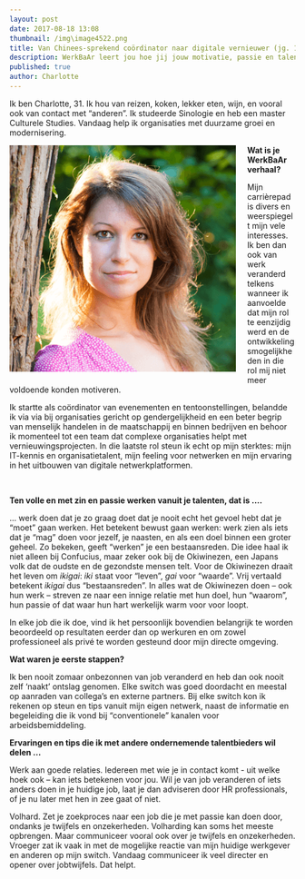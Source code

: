 ```yaml
---
layout: post
date: 2017-08-18 13:08
thumbnail: /img\image4522.png
title: Van Chinees-sprekend coördinator naar digitale vernieuwer (jg. 1, afl. 3)
description: WerkBaAr leert jou hoe jij jouw motivatie, passie en talent onder woorden brengt en hoe je jouw werkdroom verwerkt tot een WerkBaAr verhaal.
published: true
author: Charlotte
---
```


Ik ben Charlotte, 31. Ik hou van reizen, koken, lekker eten, wijn, en vooral ook van contact met “anderen”. Ik studeerde Sinologie en heb een master Culturele Studies. Vandaag help ik organisaties met duurzame groei en modernisering.

<img alt="Charlotte" class="img-responsive" style="float: left;margin:0 20px 15px 0" src="/img\image4522.png">



**Wat is je WerkBaAr verhaal?**

Mijn carrièrepad is divers en weerspiegelt mijn vele interesses. Ik ben dan ook van werk veranderd telkens wanneer ik aanvoelde dat mijn rol te eenzijdig werd en de ontwikkelingsmogelijkheden in die rol mij niet meer voldoende konden motiveren.

Ik startte als coördinator van evenementen en tentoonstellingen, belandde ik via via bij organisaties gericht op gendergelijkheid en een beter begrip van menselijk handelen in de maatschappij en binnen bedrijven en behoor ik momenteel tot een team dat complexe organisaties helpt met vernieuwingsprojecten. In die laatste rol steun ik echt op mijn sterktes: mijn IT-kennis en organisatietalent, mijn feeling voor netwerken en mijn ervaring in het uitbouwen van digitale netwerkplatformen.

<br>

**Ten volle en met zin en passie werken vanuit je talenten, dat is ....**

… werk doen dat je zo graag doet dat je nooit echt het gevoel hebt dat je “moet” gaan werken. Het betekent bewust gaan werken: werk zien als iets dat je “mag” doen voor jezelf, je naasten, en als een doel binnen een groter geheel. Zo bekeken, geeft “werken” je een bestaansreden. Die idee haal ik niet alleen bij Confucius, maar zeker ook bij de Okiwinezen, een Japans volk dat de oudste en de gezondste mensen telt. Voor de Okiwinezen draait het leven om *ikigai*: *iki* staat voor “leven”, *gai* voor “waarde”. Vrij vertaald betekent *ikigai* dus “bestaansreden”. In alles wat de Okiwinezen doen – ook hun werk – streven ze naar een innige relatie met hun doel, hun “waarom”, hun passie of dat waar hun hart werkelijk warm voor voor loopt.

In elke job die ik doe, vind ik het persoonlijk bovendien belangrijk te worden beoordeeld op resultaten eerder dan op werkuren en om zowel professioneel als privé te worden gesteund door mijn directe omgeving.

**Wat waren je eerste stappen?**

Ik ben nooit zomaar onbezonnen van job veranderd en heb dan ook nooit zelf ‘naakt’ ontslag genomen. Elke switch was goed doordacht en meestal op aanraden van collega’s en externe partners. Bij elke switch kon ik rekenen op steun en tips vanuit mijn eigen netwerk, naast de informatie en begeleiding die ik vond bij “conventionele” kanalen voor arbeidsbemiddeling.

**Ervaringen en tips die ik met andere ondernemende talentbieders wil delen ...**

Werk aan goede relaties. Iedereen met wie je in contact komt - uit welke hoek ook – kan iets betekenen voor jou. Wil je van job veranderen of iets anders doen in je huidige job, laat je dan adviseren door HR professionals, of je nu later met hen in zee gaat of niet.

Volhard. Zet je zoekproces naar een job die je met passie kan doen door, ondanks je twijfels en onzekerheden. Volharding kan soms het meeste opbrengen. Maar communiceer vooral ook over je twijfels en onzekerheden.  Vroeger zat ik vaak in met de mogelijke reactie van mijn huidige werkgever en anderen op mijn switch. Vandaag communiceer ik veel directer en opener over jobtwijfels. Dat helpt.
